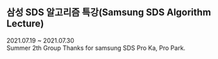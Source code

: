 ## 삼성 SDS 알고리즘 특강(Samsung SDS Algorithm Lecture)
2021.07.19 ~ 2021.07.30 <br>
Summer 2th Group Thanks for samsung SDS Pro Ka, Pro Park.<br>
